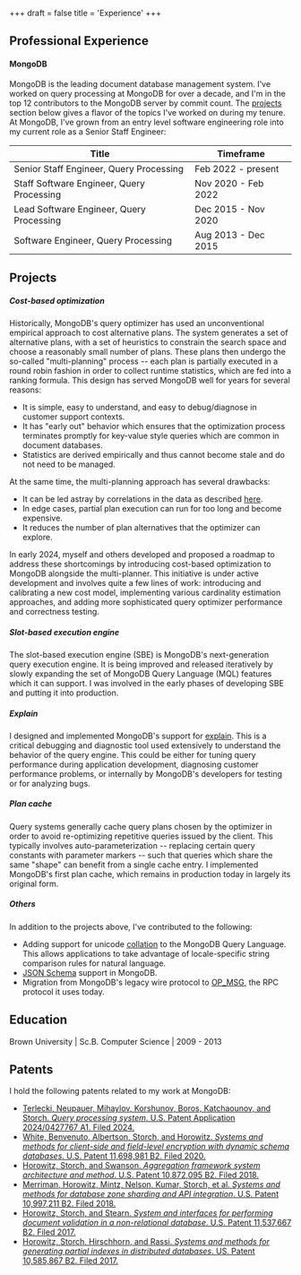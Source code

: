 +++
draft = false
title = 'Experience'
+++

## Professional Experience

#### MongoDB

MongoDB is the leading document database management system. I've worked on query processing
at MongoDB for over a decade, and I'm in the top 12 contributors to the MongoDB server by commit count.
The [projects](#projects) section below gives a flavor of the topics I've worked on during my tenure.
At MongoDB, I've grown from an entry level software engineering role into my current role as a Senior Staff Engineer:

Title | Timeframe
------|----------
Senior Staff Engineer, Query Processing | Feb 2022 - present
Staff Software Engineer, Query Processing | Nov 2020 - Feb 2022
Lead Software Engineer, Query Processing | Dec 2015 - Nov 2020
Software Engineer, Query Processing | Aug 2013 - Dec 2015

## Projects

##### Cost-based optimization

Historically, MongoDB's query optimizer has used an unconventional empirical approach to cost alternative
plans. The system generates a set of alternative plans, with a set of heuristics to constrain the search
space and choose a reasonably small number of plans. These plans then undergo the so-called "multi-planning"
process -- each plan is partially executed in a round robin fashion in order to collect runtime statistics,
which are fed into a ranking formula. This design has served MongoDB well for years for several reasons:
* It is simple, easy to understand, and easy to debug/diagnose in customer support contexts.
* It has "early out" behavior which ensures that the optimization process terminates promptly for key-value
style queries which are common in document databases.
* Statistics are derived empirically and thus cannot become stale and do not need to be managed.

At the same time, the multi-planning approach has several drawbacks:
* It can be led astray by correlations in the data as described <a href="https://jira.mongodb.org/browse/SERVER-20616">here</a>.
* In edge cases, partial plan execution can run for too long and become expensive.
* It reduces the number of plan alternatives that the optimizer can explore.

In early 2024, myself and others developed and proposed a roadmap to address
these shortcomings by introducing cost-based optimization to MongoDB alongside
the multi-planner. This initiative is under active development and involves
quite a few lines of work: introducing and calibrating a new cost model,
implementing various cardinality estimation approaches, and adding more
sophisticated query optimizer performance and correctness testing.

##### Slot-based execution engine

The slot-based execution engine (SBE) is MongoDB's next-generation query execution
engine. It is being improved and released iteratively by slowly expanding the set of
MongoDB Query Language (MQL) features which it can support. I was involved in the early
phases of developing SBE and putting it into production.
<!--- TODO finish this --->

##### Explain

I designed and implemented MongoDB's support for <a
href="https://www.mongodb.com/docs/manual/reference/command/explain/">explain</a>.
This is a critical debugging and diagnostic tool used extensively to understand
the behavior of the query engine. This could be either for tuning query
performance during application development, diagnosing customer performance
problems, or internally by MongoDB's developers for testing or for analyzing
bugs.

##### Plan cache

Query systems generally cache query plans chosen by the optimizer in order to
avoid re-optimizing repetitive queries issued by the client. This typically
involves auto-parameterization -- replacing certain query constants with
parameter markers -- such that queries which share the same "shape" can benefit
from a single cache entry. I implemented MongoDB's first plan cache, which
remains in production today in largely its original form.

##### Others

In addition to the projects above, I've contributed to the following:
* Adding support for unicode <a href="https://www.mongodb.com/docs/manual/reference/collation/">collation</a> to the MongoDB Query Language.
This allows applications to take advantage of locale-specific string comparison rules for natural language.
* <a href="https://json-schema.org/">JSON Schema</a> support in MongoDB.
* Migration from MongoDB's legacy wire protocol to <a href="https://www.mongodb.com/docs/manual/reference/mongodb-wire-protocol/#std-label-wire-op-msg">OP_MSG</a>, the RPC protocol it uses today.

## Education

Brown University | Sc.B. Computer Science | 2009 - 2013

## Patents

I hold the following patents related to my work at MongoDB:

* <a class="link-secondary text-decoration-none" href="https://patents.google.com/patent/US20240427767A1/en" target="_blank"> Terlecki, Neupauer, Mihaylov, Korshunov, Boros, Katchaounov, and Storch.
<em>Query processing system</em>. U.S. Patent Application 2024/0427767 A1. Filed 2024.</a>
* <a class="link-secondary text-decoration-none" href="https://patents.google.com/patent/US11698981B2/en" target="_blank"> White, Benvenuto, Albertson, Storch, and Horowitz. <em>
Systems and methods for client-side and field-level encryption with dynamic schema databases</em>. U.S. Patent 11,698,981 B2. Filed 2020.</a>
* <a class="link-secondary text-decoration-none" href="https://patents.google.com/patent/US10872095B2/en" target="_blank"> Horowitz, Storch, and Swanson. <em>
Aggregation framework system architecture and method</em>. U.S. Patent 10,872,095 B2. Filed 2018.</a>
* <a class="link-secondary text-decoration-none" href="https://patents.google.com/patent/US10997211B2/en" target="_blank">Merriman, Horowitz, Mintz, Nelson, Kumar, Storch, et al.<em>
Systems and methods for database zone sharding and API integration</em>. U.S. Patent 10,997,211 B2. Filed 2018.</a>
* <a class="link-secondary text-decoration-none" href="https://patents.google.com/patent/US11537667B2/en" target="_blank"> Horowitz, Storch, and Stearn. <em>
System and interfaces for performing document validation in a non-relational database</em>. U.S. Patent 11,537,667 B2. Filed 2017.</a>
* <a class="link-secondary text-decoration-none" href="https://patents.google.com/patent/US10585867B2/en" target="_blank"> Horowitz, Storch, Hirschhorn, and Rassi.<em>
Systems and methods for generating partial indexes in distributed databases</em>. US. Patent 10,585,867 B2. Filed 2017.</a>